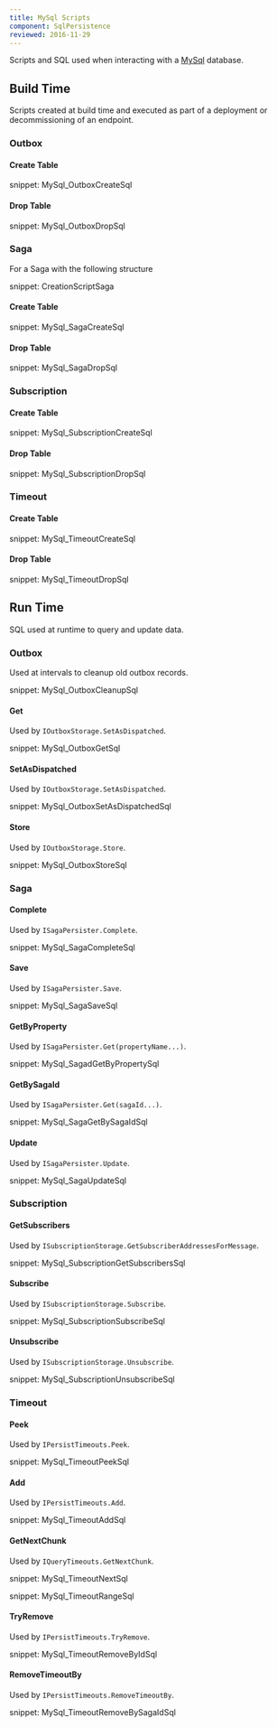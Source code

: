 ```yaml
---
title: MySql Scripts
component: SqlPersistence
reviewed: 2016-11-29
---
```



Scripts and SQL used when interacting with a [MySql](https://www.mysql.com/) database.


## Build Time

Scripts created at build time and executed as part of a deployment or decommissioning of an endpoint.
 

### Outbox


#### Create Table

snippet: MySql_OutboxCreateSql


#### Drop Table

snippet: MySql_OutboxDropSql


### Saga

For a Saga with the following structure 

snippet: CreationScriptSaga


#### Create Table

snippet: MySql_SagaCreateSql


#### Drop Table

snippet: MySql_SagaDropSql


### Subscription


#### Create Table

snippet: MySql_SubscriptionCreateSql


#### Drop Table

snippet: MySql_SubscriptionDropSql


### Timeout


#### Create Table

snippet: MySql_TimeoutCreateSql


#### Drop Table

snippet: MySql_TimeoutDropSql


## Run Time

SQL used at runtime to query and update data.


### Outbox

Used at intervals to cleanup old outbox records.

snippet: MySql_OutboxCleanupSql


#### Get

Used by `IOutboxStorage.SetAsDispatched`.

snippet: MySql_OutboxGetSql


#### SetAsDispatched

Used by `IOutboxStorage.SetAsDispatched`.

snippet: MySql_OutboxSetAsDispatchedSql


#### Store

Used by `IOutboxStorage.Store`.

snippet: MySql_OutboxStoreSql


### Saga


#### Complete

Used by `ISagaPersister.Complete`.

snippet: MySql_SagaCompleteSql


#### Save

Used by `ISagaPersister.Save`.

snippet: MySql_SagaSaveSql


#### GetByProperty

Used by `ISagaPersister.Get(propertyName...)`.

snippet: MySql_SagadGetByPropertySql


#### GetBySagaId

Used by `ISagaPersister.Get(sagaId...)`.

snippet: MySql_SagaGetBySagaIdSql


#### Update

Used by `ISagaPersister.Update`.

snippet: MySql_SagaUpdateSql


### Subscription


#### GetSubscribers

Used by `ISubscriptionStorage.GetSubscriberAddressesForMessage`.

snippet: MySql_SubscriptionGetSubscribersSql


#### Subscribe

Used by `ISubscriptionStorage.Subscribe`.

snippet: MySql_SubscriptionSubscribeSql


#### Unsubscribe

Used by `ISubscriptionStorage.Unsubscribe`.

snippet: MySql_SubscriptionUnsubscribeSql


### Timeout


#### Peek

Used by `IPersistTimeouts.Peek`.

snippet: MySql_TimeoutPeekSql


#### Add

Used by `IPersistTimeouts.Add`.

snippet: MySql_TimeoutAddSql


#### GetNextChunk

Used by `IQueryTimeouts.GetNextChunk`.

snippet: MySql_TimeoutNextSql

snippet: MySql_TimeoutRangeSql


#### TryRemove

Used by `IPersistTimeouts.TryRemove`.

snippet: MySql_TimeoutRemoveByIdSql


#### RemoveTimeoutBy

Used by `IPersistTimeouts.RemoveTimeoutBy`.

snippet: MySql_TimeoutRemoveBySagaIdSql
